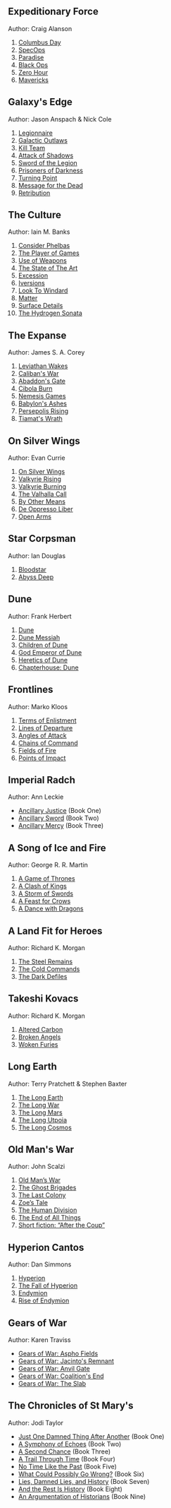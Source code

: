 ## Expeditionary Force
Author: Craig Alanson

1. [Columbus Day](https://amzn.to/2T226jL)
2. [SpecOps](https://amzn.to/2T7W0OL)
3. [Paradise](https://amzn.to/2Dj4tZS)
4. [Black Ops](https://amzn.to/2RQfohL)
5. [Zero Hour](https://amzn.to/2T8Txn5)
6. [Mavericks](https://amzn.to/2OL0UxW)

## Galaxy's Edge
Author: Jason Anspach & Nick Cole

01. [Legionnaire](https://amzn.to/2DiZV5R)
02. [Galactic Outlaws](https://amzn.to/2OH2K2v)
03. [Kill Team](https://amzn.to/2DiM3bF)
04. [Attack of Shadows](https://amzn.to/2T22NJT)
05. [Sword of the Legion](https://amzn.to/2T8ERof)
06. [Prisoners of Darkness](https://amzn.to/2FlkZv8)
07. [Turning Point](https://amzn.to/2RQ0rfx)
08. [Message for the Dead](https://amzn.to/2DgwjpM)
09. [Retribution](https://amzn.to/2DiR6Jm)

## The Culture
Author: Iain M. Banks

1. [Consider Phelbas](https://amzn.to/2FkuISs)
2. [The Player of Games](https://amzn.to/2DBEXA3)
3. [Use of Weapons](https://amzn.to/2qR3OYt)
4. [The State of The Art](https://amzn.to/2TbZ4JV)
5. [Excession](https://amzn.to/2RNP1ZR)
6. [Iversions](https://amzn.to/2K2tFFC)
7. [Look To Windard](https://amzn.to/2K2qpdm)
8. [Matter](https://amzn.to/2DAJxi4)
9. [Surface Details](https://amzn.to/2RPevpF)
10. [The Hydrogen Sonata](https://amzn.to/2T6BVIu)

## The Expanse
Author: James S. A. Corey

1. [Leviathan Wakes](https://amzn.to/2DzvVnl)
2. [Caliban's War](https://amzn.to/2JYRX37)
3. [Abaddon's Gate](https://amzn.to/2FkxtmD)
4. [Cibola Burn](https://amzn.to/2FkxvLh)
5. [Nemesis Games](https://amzn.to/2RRD45o)
6. [Babylon's Ashes](https://amzn.to/2qR4pJH)
7. [Persepolis Rising](https://amzn.to/2RRDSaq)
8. [Tiamat's Wrath](https://amzn.to/2qLm3OR)

## On Silver Wings
Author: Evan Currie

1. [On Silver Wings](https://amzn.to/2DiT3FG)
2. [Valkyrie Rising](https://amzn.to/2JYTUN2)
3. [Valkyrie Burning](https://amzn.to/2DB1Jbg)
4. [The Valhalla Call](https://amzn.to/2Fw0SL1)
5. [By Other Means](https://amzn.to/2OIEJrU)
6. [De Oppresso Liber](https://amzn.to/2FmPSzh)
7. [Open Arms](https://amzn.to/2FmQ6q7)

## Star Corpsman
Author: Ian Douglas

1. [Bloodstar](https://amzn.to/2Fgu4Fl)
2. [Abyss Deep](https://amzn.to/2qJUHIL)

## Dune
Author: Frank Herbert 

1. [Dune](https://amzn.to/2RWqmCD)
2. [Dune Messiah](https://amzn.to/2T8OeUI)
3. [Children of Dune](https://amzn.to/2T9Z6la)
4. [God Emperor of Dune](https://amzn.to/2ROmxz6)
5. [Heretics of Dune](https://amzn.to/2T8SPpV)
6. [Chapterhouse: Dune](https://amzn.to/2RSrozw)

## Frontlines
Author: Marko Kloos 

1. [Terms of Enlistment](https://amzn.to/2DjJ7Mb)
2. [Lines of Departure](https://amzn.to/2OHgJFN) 
3. [Angles of Attack](https://amzn.to/2z4c8II)
4. [Chains of Command](https://amzn.to/2RPdoGv)
5. [Fields of Fire](https://amzn.to/2DiPS0s)
6. [Points of Impact](https://amzn.to/2Fh2fNn)

## Imperial Radch
Author: Ann Leckie

- [Ancillary Justice](https://amzn.to/2CoIOgI) (Book One)
- [Ancillary Sword](https://amzn.to/2T8rsMc) (Book Two)
- [Ancillary Mercy](https://amzn.to/2DfYnJh) (Book Three)

## A Song of Ice and Fire
Author: George R. R. Martin

1. [A Game of Thrones](https://amzn.to/2z6m4Sa)
2. [A Clash of Kings](https://amzn.to/2RQ09oX)
3. [A Storm of Swords](https://amzn.to/2Fh2qIx)
4. [A Feast for Crows](https://amzn.to/2T6mqjT)
5. [A Dance with Dragons](https://amzn.to/2qHOQUn)

## A Land Fit for Heroes
Author: Richard K. Morgan 

1. [The Steel Remains](https://amzn.to/2DzPJa5)
2. [The Cold Commands](https://amzn.to/2PS6enM)
3. [The Dark Defiles](https://amzn.to/2DAH47i)

## Takeshi Kovacs
Author: Richard K. Morgan 

1. [Altered Carbon](https://amzn.to/2Dz1lKk)
2. [Broken Angels](https://amzn.to/2DBcdYj)
3. [Woken Furies](https://amzn.to/2DAZMvs)

## Long Earth
Author: Terry Pratchett & Stephen Baxter

1. [The Long Earth](https://amzn.to/2RSsjzY)
2. [The Long War](https://amzn.to/2RTr7wb)
3. [The Long Mars](https://amzn.to/2DiMenl)
4. [The Long Utpoia](https://amzn.to/2FiAgNh)
5. [The Long Cosmos](https://amzn.to/2RPvt7c)

## Old Man's War 
Author: John Scalzi

1. [Old Man’s War](https://amzn.to/2T8F9LR)
2. [The Ghost Brigades](https://amzn.to/2DBBRfy)
3. [The Last Colony](https://amzn.to/2qKKv2O)
4. [Zoe’s Tale](https://amzn.to/2FgV8nW)
5. [The Human Division](https://amzn.to/2FiIgh7)
6. [The End of All Things](https://amzn.to/2qJAUJK)
7. [Short fiction: “After the Coup”](https://amzn.to/2Ft3EQO)

## Hyperion Cantos
Author: Dan Simmons

1. [Hyperion](https://amzn.to/2OIEm0N)
2. [The Fall of Hyperion](https://amzn.to/2T61lWJ)
3. [Endymion](https://amzn.to/2T4Tk4B)
4. [Rise of Endymion](https://amzn.to/2FhoWRu)

## Gears of War
Author: Karen Traviss

- [Gears of War: Aspho Fields](https://amzn.to/2uo2M7Y)
- [Gears of War: Jacinto's Remnant](https://amzn.to/2ur3EIK)
- [Gears of War: Anvil Gate](https://amzn.to/2YmQZ7u)
- [Gears of War: Coalition's End](https://amzn.to/2uoLAiH)
- [Gears of War: The Slab]()

## The Chronicles of St Mary's
Author: Jodi Taylor

- [Just One Damned Thing After Another](https://amzn.to/2S6XyHo) (Book One)
- [A Symphony of Echoes](https://amzn.to/2Bw8RDz) (Book Two)
- [A Second Chance](https://amzn.to/2BuIz4K) (Book Three)
- [A Trail Through Time](https://amzn.to/2TITDlG) (Book Four)
- [No Time Like the Past](https://amzn.to/2PPXQ93) (Book Five)
- [What Could Possibly Go Wrong?](https://amzn.to/2DWm2QQ) (Book Six)
- [Lies, Damned Lies, and History](https://amzn.to/2KusYoH) (Book Seven)
- [And the Rest Is History](https://amzn.to/2DXqrTw) (Book Eight)
- [An Argumentation of Historians](https://amzn.to/2S6hj1G) (Book Nine)



